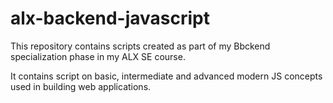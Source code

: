 # alx-backend-javascript
This repository contains scripts created as part of my Bbckend specialization phase in my ALX SE course.

It contains script on basic, intermediate and advanced modern JS concepts used in building web applications.
